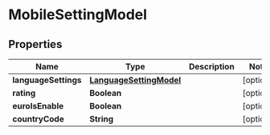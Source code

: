 # MobileSettingModel

## Properties
Name | Type | Description | Notes
------------ | ------------- | ------------- | -------------
**languageSettings** | [**LanguageSettingModel**](LanguageSettingModel.md) |  |  [optional]
**rating** | **Boolean** |  |  [optional]
**euroIsEnable** | **Boolean** |  |  [optional]
**countryCode** | **String** |  |  [optional]
